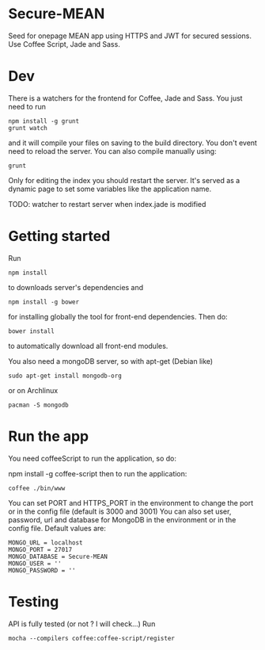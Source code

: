 # Secure-MEAN
Seed for onepage MEAN app using HTTPS and JWT for secured sessions. Use Coffee Script, Jade and Sass.

# Dev
There is a watchers for the frontend for Coffee, Jade and Sass. You just need to run 

    npm install -g grunt
    grunt watch
and it will compile your files on saving to the build directory. You don't event need to reload the server.
You can also compile manually using:

    grunt
Only for editing the index you should restart the server. It's served as a dynamic page to set some variables like the application name.

TODO: watcher to restart server when index.jade is modified
# Getting started
Run

    npm install
to downloads server's dependencies and

    npm install -g bower
for installing globally the tool for front-end dependencies.
Then do:

    bower install
to automatically download all front-end modules.

You also need a mongoDB server, so with apt-get (Debian like)

    sudo apt-get install mongodb-org
or on Archlinux

    pacman -S mongodb
# Run the app
You need coffeeScript to run the application, so do:

npm install -g coffee-script
then to run the application:

    coffee ./bin/www
You can set PORT and HTTPS_PORT in the environment to change the port or in the config file (default is 3000 and 3001)
You can also set user, password, url and database for MongoDB in the environment or in the config file. Default values are: 

    MONGO_URL = localhost
    MONGO_PORT = 27017
    MONGO_DATABASE = Secure-MEAN
    MONGO_USER = ''
    MONGO_PASSWORD = ''
# Testing
API is fully tested (or not ? I will check...)
Run

    mocha --compilers coffee:coffee-script/register